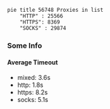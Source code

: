 
```mermaid
pie title 56748 Proxies in list
    "HTTP" : 25566
    "HTTPS": 8369
    "SOCKS" : 29874
```

### Some Info
#### Average Timeout

- mixed: 3.6s
- http: 1.8s
- https: 8.2s
- socks: 5.1s